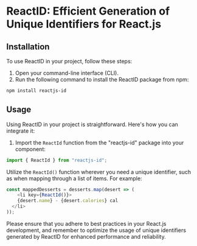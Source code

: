 # ReactID: Efficient Generation of Unique Identifiers for React.js

## Installation

To use ReactID in your project, follow these steps:

1. Open your command-line interface (CLI).
2. Run the following command to install the ReactID package from npm:

```bash
npm install reactjs-id
```

## Usage

Using ReactID in your project is straightforward. Here's how you can integrate it:

1. Import the `ReactId` function from the "reactjs-id" package into your component:

```javascript
import { ReactId } from "reactjs-id";
```

Utilize the `ReactId()` function wherever you need a unique identifier, such as when mapping through a list of items. For example:

```javascript
const mappedDesserts = desserts.map(desert => (
    <li key={ReactId()}>
    {desert.name} - {desert.calories} cal
  </li>
));
```

Please ensure that you adhere to best practices in your React.js development, and remember to optimize the usage of unique identifiers generated by ReactID for enhanced performance and reliability.
